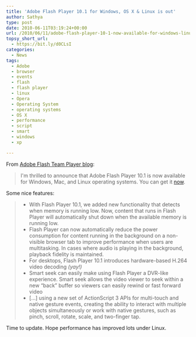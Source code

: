 ```yaml
---
title: 'Adobe Flash Player 10.1 for Windows, OS X & Linux is out'
author: Sathya
type: post
date: 2010-06-11T03:19:24+00:00
url: /2010/06/11/adobe-flash-player-10-1-now-available-for-windows-linux-os-x/
topsy_short_url:
  - https://bit.ly/d0CLsI
categories:
  - News
tags:
  - Adobe
  - browser
  - events
  - flash
  - flash player
  - linux
  - Opera
  - Operating System
  - operating systems
  - OS X
  - performance
  - script
  - smart
  - windows
  - xp

---
```

From [Adobe Flash Team Player blog][1]:

> I'm thrilled to announce that Adobe Flash Player 10.1 is now available for Windows, Mac, and Linux operating systems. You can get it [now][2].

Some nice features:

>   * With Flash Player 10.1, we added new functionality that detects when memory is running low. Now, content that runs in Flash Player will automatically shut down when the available memory is running low.
>   * Flash Player can now automatically reduce the power consumption for content running in the background on a non-visible browser tab to improve performance when users are multitasking. In cases where audio is playing in the background, playback fidelity is maintained.
>   * For desktops, Flash Player 10.1 introduces hardware-based H.264 video decoding _(yay!)_
>   * Smart seek can easily make using Flash Player a DVR-like experience. Smart seek allows the video viewer to seek within a new &#8220;back&#8221; buffer so viewers can easily rewind or fast forward video
>   * [&#8230;] using a new set of ActionScript 3 APIs for multi-touch and native gesture events, creating the ability to interact with multiple objects simultaneously or work with native gestures, such as pinch, scroll, rotate, scale, and two-finger tap.

Time to update. Hope performance has improved lots under Linux.

 [1]: https://blogs.adobe.com/flashplayer/2010/06/flash_player_101_now_available.html
 [2]: https://get.adobe.com/flashplayer/

